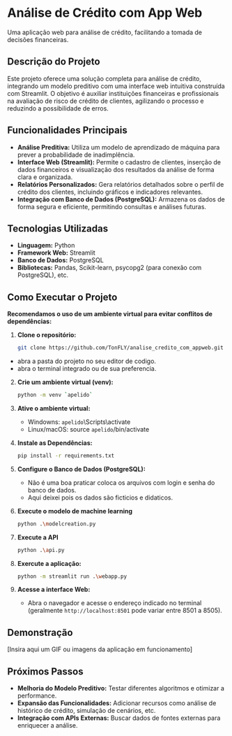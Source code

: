 # Análise de Crédito com App Web

Uma aplicação web para análise de crédito, facilitando a tomada de decisões financeiras.

## Descrição do Projeto

Este projeto oferece uma solução completa para análise de crédito, integrando um modelo preditivo com uma interface web intuitiva construída com Streamlit. O objetivo é auxiliar instituições financeiras e profissionais na avaliação de risco de crédito de clientes, agilizando o processo e reduzindo a possibilidade de erros.

## Funcionalidades Principais

* **Análise Preditiva:** Utiliza um modelo de aprendizado de máquina para prever a probabilidade de inadimplência.
* **Interface Web (Streamlit):** Permite o cadastro de clientes, inserção de dados financeiros e visualização dos resultados da análise de forma clara e organizada.
* **Relatórios Personalizados:** Gera relatórios detalhados sobre o perfil de crédito dos clientes, incluindo gráficos e indicadores relevantes.
* **Integração com Banco de Dados (PostgreSQL):** Armazena os dados de forma segura e eficiente, permitindo consultas e análises futuras.

## Tecnologias Utilizadas

* **Linguagem:** Python
* **Framework Web:** Streamlit
* **Banco de Dados:** PostgreSQL
* **Bibliotecas:** Pandas, Scikit-learn, psycopg2 (para conexão com PostgreSQL), etc.

## Como Executar o Projeto

**Recomendamos o uso de um ambiente virtual para evitar conflitos de dependências:**
1. **Clone o repositório:**
   ```bash
   git clone https://github.com/TonFLY/analise_credito_com_appweb.git

* abra a pasta do projeto no seu editor de codigo.
* abra o terminal integrado ou de sua preferencia.
   
2. **Crie um ambiente virtual (venv):**
   ```bash
   python -m venv `apelido`
   
3. **Ative o ambiente virtual:**
   * Windowns: `apelido`\Scripts\activate
   * Linux/macOS: source `apelido`/bin/activate

4. **Instale as Dependências:**
   ```bash
   pip install -r requirements.txt
5. **Configure o Banco de Dados (PostgreSQL):**
   * Não é uma boa praticar coloca os arquivos com login e senha do banco de dados.
   * Aqui deixei pois os dados são ficticios e didaticos.
6. **Execute o modelo de machine learning**
   ```bash
   python .\modelcreation.py
7. **Execute a API**
   ```bash
   python .\api.py
6. **Exercute a aplicação:**
   ```bash
   python -m streamlit run .\webapp.py
7. **Acesse a interface Web:**
   * Abra o navegador e acesse o endereço indicado no terminal (geralmente `http://localhost:8501` pode variar entre 8501 a 8505).
## Demonstração

[Insira aqui um GIF ou imagens da aplicação em funcionamento]

## Próximos Passos

* **Melhoria do Modelo Preditivo:** Testar diferentes algoritmos e otimizar a performance.
* **Expansão das Funcionalidades:** Adicionar recursos como análise de histórico de crédito, simulação de cenários, etc.
* **Integração com APIs Externas:** Buscar dados de fontes externas para enriquecer a análise.
